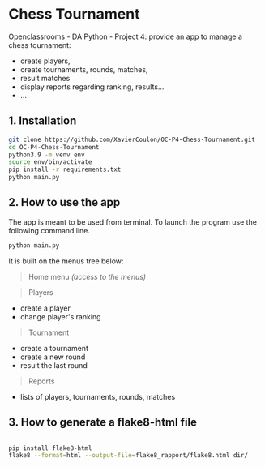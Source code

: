 # Chess Tournament

Openclassrooms - DA Python - Project 4:
provide an app to manage a chess tournament:
- create players,
- create tournaments, rounds, matches,
- result matches
- display reports regarding ranking, results... 
- ...

## 1. Installation

```bash
git clone https://github.com/XavierCoulon/OC-P4-Chess-Tournament.git
cd OC-P4-Chess-Tournament
python3.9 -m venv env
source env/bin/activate
pip install -r requirements.txt
python main.py
```
## 2. How to use the app

The app is meant to be used from terminal. To launch the program use the following command line.
```bash
python main.py
```


It is built on the menus tree below:
> Home menu _(access to the menus)_ 

> Players
- create a player
- change player's ranking
> Tournament
- create a tournament
- create a new round
- result the last round
> Reports
  - lists of players, tournaments, rounds, matches

## 3. How to generate  a flake8-html file

```bash

pip install flake8-html
flake8 --format=html --output-file=flake8_rapport/flake8.html dir/
```
